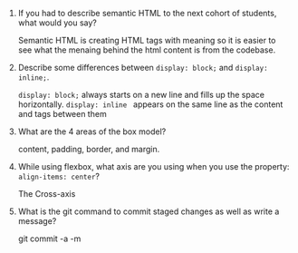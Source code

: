 1. If you had to describe semantic HTML to the next cohort of students, what would you say?
    
    Semantic HTML is creating HTML tags with meaning so it is easier to see what the menaing behind the html content is from the codebase.

2. Describe some differences between ```display: block;``` and ```display: inline;```.

    ```display: block;``` always starts on a new line and fills up the space horizontally. ```display: inline ``` appears on the same line as the content and tags between them

3. What are the 4 areas of the box model?

    content, padding, border, and margin.

4. While using flexbox, what axis are you using when you use the property: ```align-items: center```?

    The Cross-axis

5. What is the git command to commit staged changes as well as write a message? 

    git commit -a -m